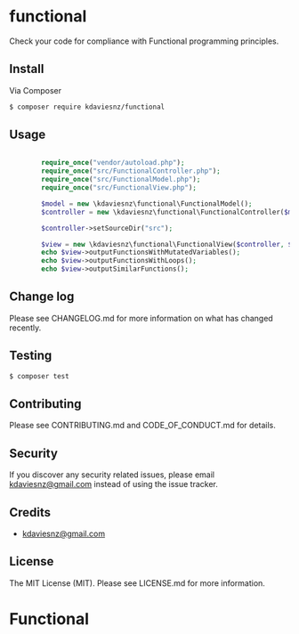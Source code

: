 # functional

Check your code for compliance with Functional programming principles.

## Install

Via Composer

``` bash
$ composer require kdaviesnz/functional
```

## Usage

``` php

		require_once("vendor/autoload.php");
		require_once("src/FunctionalController.php");
        require_once("src/FunctionalModel.php");
        require_once("src/FunctionalView.php");

        $model = new \kdaviesnz\functional\FunctionalModel();
        $controller = new \kdaviesnz\functional\FunctionalController($model);

        $controller->setSourceDir("src");

        $view = new \kdaviesnz\functional\FunctionalView($controller, $model);
        echo $view->outputFunctionsWithMutatedVariables();
        echo $view->outputFunctionsWithLoops();
        echo $view->outputSimilarFunctions();

```

## Change log

Please see CHANGELOG.md for more information on what has changed recently.

## Testing

``` bash
$ composer test
```

## Contributing

Please see CONTRIBUTING.md and CODE_OF_CONDUCT.md for details.

## Security

If you discover any security related issues, please email kdaviesnz@gmail.com instead of using the issue tracker.

## Credits

- kdaviesnz@gmail.com

## License

The MIT License (MIT). Please see LICENSE.md for more information.

# Functional
